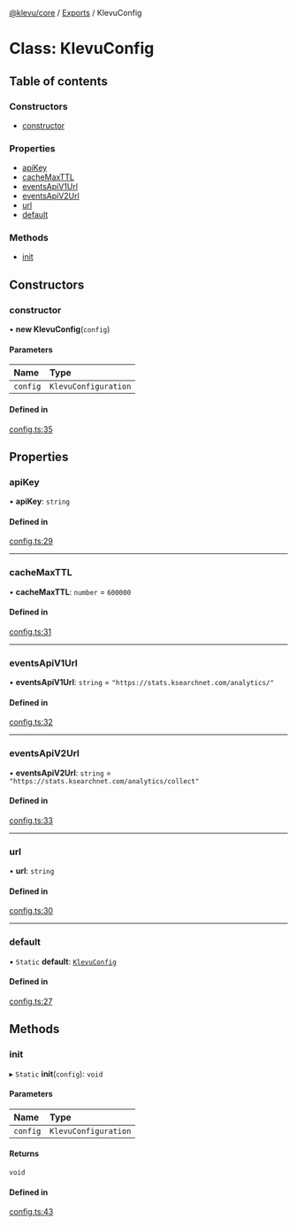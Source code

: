 [@klevu/core]() / [Exports](../modules.md) / KlevuConfig

# Class: KlevuConfig

## Table of contents

### Constructors

- [constructor](KlevuConfig.md#constructor)

### Properties

- [apiKey](KlevuConfig.md#apikey)
- [cacheMaxTTL](KlevuConfig.md#cachemaxttl)
- [eventsApiV1Url](KlevuConfig.md#eventsapiv1url)
- [eventsApiV2Url](KlevuConfig.md#eventsapiv2url)
- [url](KlevuConfig.md#url)
- [default](KlevuConfig.md#default)

### Methods

- [init](KlevuConfig.md#init)

## Constructors

### constructor

• **new KlevuConfig**(`config`)

#### Parameters

| Name | Type |
| :------ | :------ |
| `config` | `KlevuConfiguration` |

#### Defined in

[config.ts:35](https://github.com/klevultd/frontend-sdk/blob/1e22b7c/packages/klevu-core/src/config.ts#L35)

## Properties

### apiKey

• **apiKey**: `string`

#### Defined in

[config.ts:29](https://github.com/klevultd/frontend-sdk/blob/1e22b7c/packages/klevu-core/src/config.ts#L29)

___

### cacheMaxTTL

• **cacheMaxTTL**: `number` = `600000`

#### Defined in

[config.ts:31](https://github.com/klevultd/frontend-sdk/blob/1e22b7c/packages/klevu-core/src/config.ts#L31)

___

### eventsApiV1Url

• **eventsApiV1Url**: `string` = `"https://stats.ksearchnet.com/analytics/"`

#### Defined in

[config.ts:32](https://github.com/klevultd/frontend-sdk/blob/1e22b7c/packages/klevu-core/src/config.ts#L32)

___

### eventsApiV2Url

• **eventsApiV2Url**: `string` = `"https://stats.ksearchnet.com/analytics/collect"`

#### Defined in

[config.ts:33](https://github.com/klevultd/frontend-sdk/blob/1e22b7c/packages/klevu-core/src/config.ts#L33)

___

### url

• **url**: `string`

#### Defined in

[config.ts:30](https://github.com/klevultd/frontend-sdk/blob/1e22b7c/packages/klevu-core/src/config.ts#L30)

___

### default

▪ `Static` **default**: [`KlevuConfig`](KlevuConfig.md)

#### Defined in

[config.ts:27](https://github.com/klevultd/frontend-sdk/blob/1e22b7c/packages/klevu-core/src/config.ts#L27)

## Methods

### init

▸ `Static` **init**(`config`): `void`

#### Parameters

| Name | Type |
| :------ | :------ |
| `config` | `KlevuConfiguration` |

#### Returns

`void`

#### Defined in

[config.ts:43](https://github.com/klevultd/frontend-sdk/blob/1e22b7c/packages/klevu-core/src/config.ts#L43)
